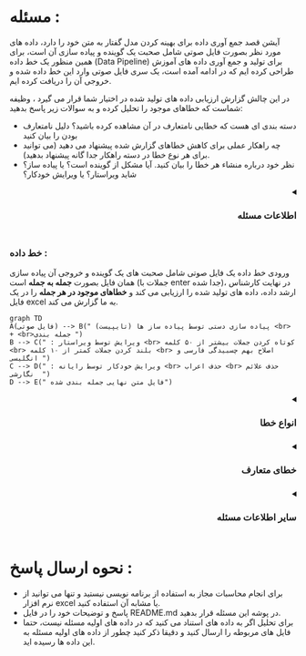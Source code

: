 # مسئله : 

آیشن قصد جمع آوری داده برای بهینه کردن مدل گفتار به متن خود را دارد، داده های مورد نظر بصورت فایل صوتی شامل صحبت یک گوینده و پیاده سازی آن است، برای همین منظور یک خط داده (Data Pipeline) برای تولید و جمع آوری داده های آموزش طراحی کرده ایم که در ادامه آمده است، یک سری فایل صوتی وارد این خط داده شده و خروجی آن را دریافت کرده ایم. 

در این چالش  گزارش ارزیابی داده های تولید شده در اختیار شما قرار می گیرد ، وظیفه شماست که خطاهای موجود را تحلیل کرده و به سوالات زیر پاسخ بدهید: 
- دسته بندی ای هست که خطایی نامتعارف در آن مشاهده کرده باشید؟ دلیل نامتعارف بودن را بیان کنید
- چه راهکار عملی برای کاهش خطاهای گزارش شده پیشنهاد می دهید (می توانید برای هر نوع خطا در دسته راهکار جدا گانه پیشنهاد بدهید).
- نظر خود درباره منشاء هر خطا را بیان کنید. آیا مشکل از گوینده است؟ یا پیاده ساز؟ شاید ویراستار؟‌ یا ویرایش خودکار؟ 


<details dir="rtl" >
    <summary> <h3>اطلاعات مسئله<h3></summary>
  

- راهکار شما می تواند خروجی فعلی خط داده را بهبود بخشد یا خط داده را برای استفاده های آینده بهبود بدهد.
- راهکار شما می تواند هر یک از مراحل خط داده را تغییر دهد. 
- صوت ها انواع مختلفی دارند که ما به آن دسته می گوییم، دسته الف، ب ، ج و ...
- مقداری از خطا در هر دسته قابل قبول است و نیازی به کاهش آن نیست، مقدار قابل قبول خطا به شما داده خواهد شد.  
- اگر اطلاعات مسئله برای پاسخ به سوالی کافی نیست، بیان کنید که اگر چه اطلاعات دیگری در اختیار داشتید در چه زمینه ای می توانستید اظهار نظر دقیق تری کنید.
- فایل ارزیابی ها با اسم 20220110_DataBatch_CPTest در همین مخزن (repo) قرار دارد. 

</details>
      
### خط داده :‌
      
ورودی خط داده یک فایل صوتی شامل صحبت های یک گوینده و خروجی آن پیاده سازی همان فایل بصورت **جمله به جمله** است (جملات با enter  جدا شده)، در نهایت کارشناس 
ارشد داده، داده های تولید شده را ارزیابی می کند و **خطاهای موجود در هر جمله** را در یک فایل excel به ما گزارش می کند.

```mermaid
graph TD
A(فایل صوتی) --> B(" پیاده سازی دستی توسط پیاده ساز ها (تایپیست) <br> + <br>جمله بندی ")
B --> C(" : ویرایش توسط ویراستار <br> کوتاه کردن جملات بیشتر از ۵۰ کلمه <br> بلند کردن جملات کمتر از ۱۰ کلمه <br> اصلاح بهم چسبیدگی فارسی و انگلیسی ")
C --> D(" : ویرایش خودکار توسط رایانه <br> حذف اعراب <br> حذف علائم نگارشی  ")
D --> E(" فایل متن نهایی جمله بندی شده")
```
      

<details dir="rtl" >
    <summary> <h3>انواع خطا<h3></summary>  
      

1. خطای علائم نگارشی  ( جمله حاوی علائم نگارشی است، علائم نگارشی مثل !،«،} و هر کاراکتر که در الفبای فارسی نیست )
2. خطای اعراب ( جمله حاوی اعراب است مثل  ُ ، ً ، ّ ) 
3. خطای پیاده سازی اشتباه ( جمله حاوی کلمه ای است که در صوت اصلی نیست )
4. خطای بیشتر از ۵۰ کلمه ( جمله بیشتر از ۵۰ کلمه دارد )
5. خطای کمتر از ۱۰ کلمه ( جمله کمتر از ۱۰ کلمه دارد )
6. خطای اعداد به رقم ( جمله حاوی اعدادی است که به رقم نوشته شده اند، مثلا « ارتفاع آب سد ۱۲۰ متر است » در حالی که جمله صحیح باید بصورت «ارتفاع آب سد صد و 
بیست متر است » باشد)
7. خطای کلمات دخیل ( ما از پیاده ساز ها خواسته ایم تا کلمات دخیل را در پیاده سازی خود مشخص کنند، کلمات دخیل کلماتی هستند که ریشه فارسی ندارند اما در بعضی 
از حوزه های تخصصی در زبان فارسی استفاده می شوند، مثلا کلمه اپلیکشین یک کلمه دخیل است)

</details>
      
<details dir="rtl" >
    <summary> <h3>خطای متعارف<h3></summary> 



| خطای علائم نگارشی	| خطای اعراب |	خطای پیاده سازی اشتباه	| خطای بیشتر از ۵۰ کلمه |	خطای کمتر از ۱۰ کلمه	| خطای اعداد به رقم |	خطای کلمات دخیل |
| -------------	| ---------- |	-----------------------	| --------------------- |	---------------------	| ----------------- |	--------------- |
| 0%	| 0% |	10%	| 0% |	0%	| 3% |	10% |

</details>

<details dir="rtl" >
    <summary> <h3>سایر اطلاعات مسئله<h3></summary>

1. با صرف هزینه بیشتر می توان پیاده ساز های بهتری استخدام کنیم که احتمالا خطای پیاده سازی اشتباه آنها کمتر است. 
2. درحال حاضر صوت هر دسته را یک نفر پیاده سازی کرده است اما می توانیم هر دسته را به چند نفر برای پیاده سازی بدهیم.
3. پیاده سازی را چند ویراستار می توانند ویراستاری کنند، مثلا ابتدا ویراستار الف متن را ویرایش کند و بعد به ویراستار ب بدهد تا او هم ویراستاری کند.
4. خطای کلمات دخیل کمی عجیب است! چون یک پیاده سازی ممکن است کلمه ای را دخیل بداند و دیگری نداند، عجیب تر اینکه کارشناس ارشد داد هم دستورالعمل مشخصی برای تشخیص این کلمات ندارد که در اختیار پیاده سازی بگذارد و سلیقه ای اینکار را انجام می دهد، ولی خب چون فرد با تجربه ای است ما به سلیقه او اعتماد می کنیم!
5. هیچ پیاده ساز و هیچ ویراستاری بدون خطا نیست.
6. در هر دسته مطلوب است حداقل ۱۰۰ داده داشته بشیم.
7. می توانیم از برنامه نویسی یا سایر راهکار های ماشینی برای کاهش خطا استفاده کنیم.

</details>

# نحوه ارسال پاسخ :‌ 
- برای انجام محاسبات مجاز به استفاده از برنامه نویسی نیستید و تنها می توانید از نرم افزار excel یا مشابه آن استفاده کنید.
- پاسخ و توضیحات خود  را در فایل README.md  در پوشه این مسئله قرار بدهید.
- برای تحلیل اگر به داده های استناد می کنید که در داده های اولیه مسئله نیست، حتما فایل های مربوطه را ارسال کنید و دقیقا ذکر کنید چطور از داده های اولیه مسئله به این داده ها رسیده اید.

